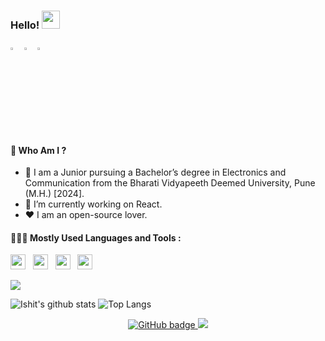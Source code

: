 ### Hello!  <img src="https://github.com/TheDudeThatCode/TheDudeThatCode/blob/master/Assets/Hi.gif" width="29px">


[<img src="https://img.icons8.com/fluent/48/000000/instagram-new.png" width="3.5%">](https://www.instagram.com/_ishit_07_/)
[<img src="https://img.icons8.com/fluent/48/000000/twitter.png" width="3.5%"/>](https://twitter.com/Ishit_07)
<a href="mailto:ishitverma2602@gmail.com"> <img src="https://img.icons8.com/fluent/48/000000/gmail.png" width="3.5%"/> </a>


#### 🤔 Who Am I ?

- 🏫 I am a Junior pursuing a Bachelor’s degree in Electronics and Communication from the Bharati Vidyapeeth Deemed University, Pune (M.H.) [2024].
- 🔭 I’m currently working on React.
- ♥️ I am an open-source lover.

#### 👨🏻‍💻 Mostly Used Languages and Tools :

<img height="24" src="https://img.shields.io/badge/html5-%23E34F26.svg?style=for-the-badge&logo=html5&logoColor=white">&nbsp;&nbsp;
<img height="24" src="https://img.shields.io/badge/c++-%2300599C.svg?style=for-the-badge&logo=c%2B%2B&logoColor=white">&nbsp;&nbsp;
<img height="24" src="https://camo.githubusercontent.com/aeddc848275a1ffce386dc81c04541654ca07b2c43bbb8ad251085c962672aea/68747470733a2f2f696d672e736869656c64732e696f2f62616467652f6a6176617363726970742d2532333332333333302e7376673f7374796c653d666f722d7468652d6261646765266c6f676f3d6a617661736372697074266c6f676f436f6c6f723d253233463744463145">&nbsp;&nbsp;
<img height="24" src="https://img.shields.io/badge/css3-%231572B6.svg?style=for-the-badge&logo=css3&logoColor=white">&nbsp;&nbsp;






<img src="https://github-profile-trophy.vercel.app/?username=ishit-07&theme=onedark&column=3&margin-w=15&margin-h=15">


![Ishit's github stats](https://github-readme-stats.vercel.app/api?username=ishit-07&show_icons=true&hide_border=true&theme=onedark)
![Top Langs](https://github-readme-stats.vercel.app/api/top-langs/?username=ishit-07&layout=compact&theme=onedark)

<p align="center">
<a href="https://github.com/ishit-07?tab=followers">
    <img src="https://img.shields.io/github/followers/ishit-07?label=Followers&logo=GitHub&style=for-the-badge" alt="GitHub badge" />
  </a>
  <a href="https://twitter.com/Ishit_07/followers">
    <img src="https://img.shields.io/twitter/follow/Ishitverma2?label=Twitter&logo=twitter&style=for-the-badge" />
  </a>
 </p>


